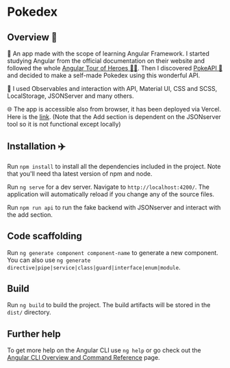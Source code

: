 # Pokedex

## Overview 👀

📖 An app made with the scope of learning Angular Framework.
I started studying Angular from the official documentation on their website and followed the whole [Angular Tour of Heroes 🦸‍♂️](https://angular.io/tutorial). Then I discovered [PokeAPI 🌿](https://pokeapi.co/) and decided to make a self-made Pokedex using this wonderful API.

🔧 I used Observables and interaction with API, Material UI, CSS and SCSS, LocalStorage, JSONServer and many others.   

🌐 The app is accessible also from browser, it has been deployed via Vercel. Here is the [link](https://ngpokedex.vercel.app/). 
(Note that the Add section is dependent on the JSONserver tool so it is not functional except locally)


## Installation ✈️

Run `npm install` to install all the dependencies included in the project. Note that you'll need tha latest version of npm and node.

Run `ng serve` for a dev server. Navigate to `http://localhost:4200/`. The application will automatically reload if you change any of the source files.

Run `npm run api` to run the fake backend with JSONserver and interact with the add section.


## Code scaffolding

Run `ng generate component component-name` to generate a new component. You can also use `ng generate directive|pipe|service|class|guard|interface|enum|module`.

## Build

Run `ng build` to build the project. The build artifacts will be stored in the `dist/` directory.


## Further help

To get more help on the Angular CLI use `ng help` or go check out the [Angular CLI Overview and Command Reference](https://angular.io/cli) page.
